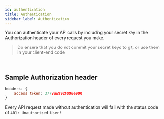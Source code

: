 ```yaml
---
id: authentication
title: Authentication
sidebar_label: Authentication
---
```


You can authenticate your API calls by including your secret key in the Authorization header of every request you make.

> Do ensure that you do not commit your secret keys to git, or use them in your client-end code

<br>

## Sample Authorization header

```javascript
headers: {
    access_token: 377yuw992889ue990
}
```

Every API request made without authentication will fail with the status code of `401: Unauthorized User!`
